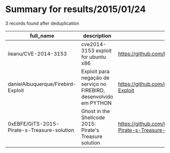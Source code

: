 
# Summary for results/2015/01/24
    
3 records found after deduplication

| full_name | description | html_url | matched_list | matched_count | pushed_at | size | stargazers_count | language | forks_count | vul_ids |
|---------------------------------------------|---------------------------------------------------------------------|----------------------------------------------------------------|----------------------|-----------------|---------------------------|--------|--------------------|------------|---------------|-------------------|
| lieanu/CVE-2014-3153 | cve2014-3153 exploit for ubuntu x86 | https://github.com/lieanu/CVE-2014-3153 | ['cve-2', 'exploit'] | 2 | 2015-01-24 02:19:25+00:00 | 758 | 17 | C | 6 | ['CVE-2014-3153'] |
| danielAlbuquerque/Firebird-Exploit | Exploit para negação de serviço no FIREBIRD, desenvolvido em PYTHON | https://github.com/danielAlbuquerque/Firebird-Exploit | ['exploit'] | 1 | 2015-01-24 14:31:55+00:00 | 104 | 0 | Python | 0 | [] |
| 0xEBFE/GiTS-2015-Pirate-s-Treasure-solution | Ghost in the Shellcode 2015: Pirate's Treasure solution | https://github.com/0xEBFE/GiTS-2015-Pirate-s-Treasure-solution | ['shellcode'] | 1 | 2015-01-24 21:14:02+00:00 | 140 | 3 | Python | 0 | [] |
